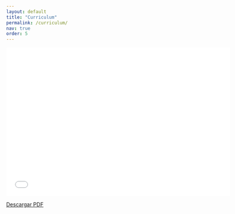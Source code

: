 ```yaml
---
layout: default
title: "Curriculum"
permalink: /curriculum/
nav: true
order: 5
---
```


<!-- Visualizar el PDF -->
<embed src="assets/files/cv.pdf" type="application/pdf" width="600" height="400">
<!-- O usar un iframe -->
<!-- <iframe src="ruta-al-archivo.pdf" width="600" height="400"></iframe> -->
<!-- Enlace para descargar el PDF -->
<p><a href="assets/files/cv.pdf" download="javiersainzcv.pdf">Descargar PDF</a></p>
